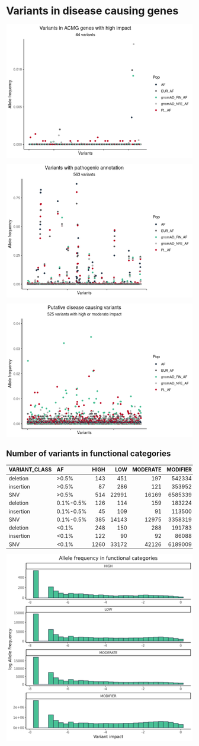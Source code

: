 Variants in disease causing genes
================

![](diseases_files/figure-gfm/ACMG-1.png)<!-- -->

![](diseases_files/figure-gfm/clinvar-1.png)<!-- -->

![](diseases_files/figure-gfm/putative-1.png)<!-- -->

## Number of variants in functional categories

| VARIANT\_CLASS | AF        | HIGH |   LOW | MODERATE | MODIFIER |
|:---------------|:----------|-----:|------:|---------:|---------:|
| deletion       | &gt;0.5%  |  143 |   451 |      197 |   542334 |
| insertion      | &gt;0.5%  |   87 |   286 |      121 |   353952 |
| SNV            | &gt;0.5%  |  514 | 22991 |    16169 |  6585339 |
| deletion       | 0.1%-0.5% |  126 |   114 |      159 |   183224 |
| insertion      | 0.1%-0.5% |   45 |   109 |       91 |   113500 |
| SNV            | 0.1%-0.5% |  385 | 14143 |    12975 |  3358319 |
| deletion       | &lt;0.1%  |  248 |   150 |      288 |   191783 |
| insertion      | &lt;0.1%  |  122 |    90 |       92 |    86088 |
| SNV            | &lt;0.1%  | 1260 | 33172 |    42126 |  6189009 |

<img src="diseases_files/figure-gfm/impact_all_af.png" width="2100" />
